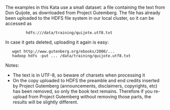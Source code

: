 The examples in this Kata use a small dataset: a file containing the
text from Don Quijote, as downloaded from Project Gutemberg. The file
has already been uploaded to the HDFS file system in our local
cluster, so it can be accessed as

    	     hdfs:///data/training/quijote.utf8.txt

In case it gets deleted, uploading it again is easy:

   	   wget http://www.gutenberg.org/ebooks/2000/...
	   hadoop hdfs -put ... /data/training/quijote.utf8.txt

Notes:
 * The text is in UTF-8, so beware of charsets when processing it
 * On the copy uploaded to HDFS the preamble and end credits inserted
   by Project Gutemberg (announcements, disclaimers, copyrights, etc)
   has been removed, so only the book text remains. Therefore if you
   re-upload from Project Gutemberg without removing those parts, the
   results will be slightly different.

